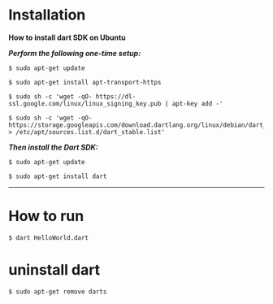 
# Installation 


**How to install dart SDK on Ubuntu**

***Perform the following one-time setup:***
```
$ sudo apt-get update

$ sudo apt-get install apt-transport-https

$ sudo sh -c 'wget -qO- https://dl-ssl.google.com/linux/linux_signing_key.pub | apt-key add -'
 
$ sudo sh -c 'wget -qO- https://storage.googleapis.com/download.dartlang.org/linux/debian/dart_stable.list > /etc/apt/sources.list.d/dart_stable.list'
```



***Then install the Dart SDK:***
```
$ sudo apt-get update
 
$ sudo apt-get install dart
```
---


# How to run

```
$ dart HelloWorld.dart
```

# uninstall dart   

```   
$ sudo apt-get remove darts 
```

